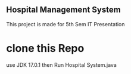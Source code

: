 ## Hospital Management System
This project is made for 5th Sem IT Presentation
# clone this Repo
use JDK 17.0.1
then Run Hospital System.java
